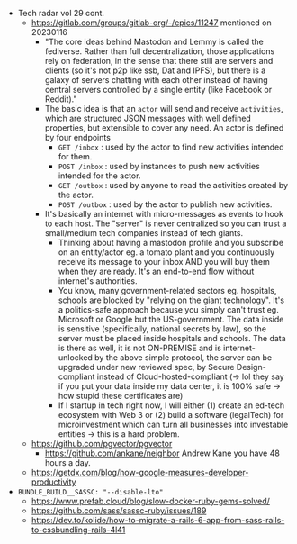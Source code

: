 - Tech radar vol 29 cont.
	- https://gitlab.com/groups/gitlab-org/-/epics/11247  mentioned on 20230116
		- "The core ideas behind Mastodon and Lemmy is called the fediverse. Rather than full decentralization, those applications rely on federation, in the sense that there still are servers and clients (so it's not p2p like ssb, Dat and IPFS), but there is a galaxy of servers chatting with each other instead of having central servers controlled by a single entity (like Facebook or Reddit)."
		- The basic idea is that an `actor` will send and receive `activities`, which are structured JSON messages with well defined properties, but extensible to cover any need. An actor is defined by four endpoints
			- `GET /inbox` : used by the actor to find new activities intended for them.
			- `POST /inbox` : used by instances to push new activities intended for the actor.
			- `GET /outbox` : used by anyone to read the activities created by the actor.
			- `POST /outbox` : used by the actor to publish new activities.
		- It's basically an internet with micro-messages as events to hook to each host. The "server" is never centralized so you can trust a small/medium tech companies instead of tech giants.
			- Thinking about having a mastodon profile and you subscribe on an entity/actor eg. a tomato plant and you continuously receive its message to your inbox AND you will buy them when they are ready. It's an end-to-end flow without internet's authorities.
			- You know, many government-related sectors eg. hospitals, schools are blocked by "relying on the giant technology". It's a politics-safe approach because you simply can't trust eg. Microsoft or Google but the US-government. The data inside is sensitive (specifically, national secrets by law), so the server must be placed inside hospitals and schools. The data is there as well, it is not ON-PREMISE and is internet-unlocked by the above simple protocol, the server can be upgraded under new reviewed spec, by Secure Design-compliant instead of Cloud-hosted-compliant (-> lol they say if you put your data inside my data center, it is 100% safe -> how stupid these certificates are)
			- If I startup in tech right now, I will either (1) create an ed-tech ecosystem with Web 3 or (2) build a software (legalTech) for microinvestment which can turn all businesses into investable entities -> this is a hard problem.
	- https://github.com/pgvector/pgvector
		- https://github.com/ankane/neighbor Andrew Kane you have 48 hours a day.
	- https://getdx.com/blog/how-google-measures-developer-productivity
- `BUNDLE_BUILD__SASSC: "--disable-lto"`
	- https://www.prefab.cloud/blog/slow-docker-ruby-gems-solved/
	- https://github.com/sass/sassc-ruby/issues/189
	- https://dev.to/kolide/how-to-migrate-a-rails-6-app-from-sass-rails-to-cssbundling-rails-4l41